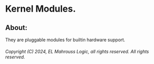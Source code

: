 # Kernel Modules.

## About:

They are pluggable modules for builtin hardware support.

###### Copyright (C) 2024, EL Mahrouss Logic, all rights reserved. All rights reserved.
